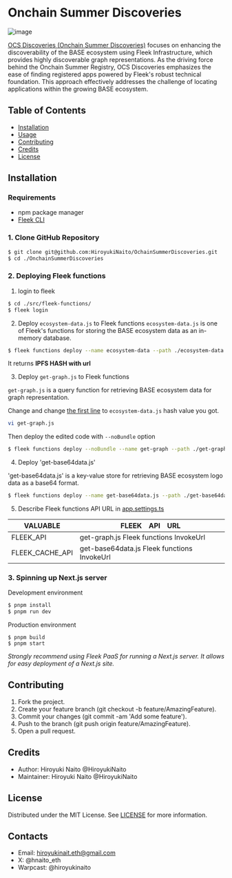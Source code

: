 # Onchain Summer Discoveries

![image](https://github.com/HiroyukiNaito/OchainSummerDiscoveries/assets/32320988/3e45cee4-8a44-441d-a5e0-67682b8a0481)

[OCS Discoveries (Onchain Summer Discoveries)](https://ocs-discoveries.universalbase.xyz/) focuses on enhancing the discoverability of the BASE ecosystem using Fleek Infrastructure, which provides highly discoverable graph representations. As the driving force behind the Onchain Summer Registry, OCS Discoveries emphasizes the ease of finding registered apps powered by Fleek's robust technical foundation. This approach effectively addresses the challenge of locating applications within the growing BASE ecosystem.

## Table of Contents

- [Installation](#installation)
- [Usage](#usage)
- [Contributing](#contributing)
- [Credits](#credits)
- [License](#license)

## Installation

### Requirements

- npm package manager
- [Fleek CLI](https://fleek.xyz/docs/cli/)

### 1. Clone GitHub Repository

```bash
$ git clone git@github.com:HiroyukiNaito/OchainSummerDiscoveries.git
$ cd ./OnchainSummerDiscoveries
```

### 2. Deploying Fleek functions

1. login to fleek
```bash
$ cd ./src/fleek-functions/
$ fleek login
```

2. Deploy `ecosystem-data.js` to Fleek functions
`ecosystem-data.js` is one of Fleek's functions for storing the BASE ecosystem data as an in-memory database.
```bash
$ fleek functions deploy --name ecosystem-data --path ./ecosystem-data.js 
```
It returns **IPFS HASH with url**

3. Deploy `get-graph.js`  to Fleek functions

`get-graph.js` is a query function for retrieving BASE ecosystem data for graph representation.

Change and change [the first line](https://github.com/HiroyukiNaito/OchainSummerDiscoveries/blob/main/src/fleek-functions/get-graph.js#L1) to `ecosystem-data.js` hash value you got.
```bash
vi get-graph.js
```
Then deploy the edited code with `--noBundle` option
```bash
$ fleek functions deploy --noBundle --name get-graph --path ./get-graph.js
```

4. Deploy 'get-base64data.js'

'get-base64data.js' is a key-value store for retrieving BASE ecosystem logo data as a base64 format.
```bash
$ fleek functions deploy --name get-base64data.js --path ./get-base64data.js
```

5. Describe Fleek functions API URL in [app.settings.ts](https://github.com/HiroyukiNaito/OchainSummerDiscoveries/blob/main/src/app.settings.ts)

| VALUABLE      | FLEEK　API　URL |
| ------------- | -------------  |
| FLEEK_API  | get-graph.js Fleek functions InvokeUrl |
| FLEEK_CACHE_API  | get-base64data.js Fleek functions InvokeUrl |

### 3. Spinning up Next.js server

Development environment
```bash
$ pnpm install
$ pnpm run dev
```

Production environment
```
$ pnpm build
$ pnpm start
```
*Strongly recommend using Fleek PaaS for running a Next.js server. It allows for easy deployment of a Next.js site.*

## Contributing

1. Fork the project.
1. Create your feature branch (git checkout -b feature/AmazingFeature).
1. Commit your changes (git commit -am 'Add some feature').
1. Push to the branch (git push origin feature/AmazingFeature).
1. Open a pull request.

## Credits

- Author: Hiroyuki Naito @HiroyukiNaito
- Maintainer: Hiroyuki Naito @HiroyukiNaito

## License

Distributed under the MIT License. See [LICENSE](LICENSE) for more information.

## Contacts

- Email: hiroyukinait.eth@gmail.com
- X: @hnaito_eth
- Warpcast: @hiroyukinaito


